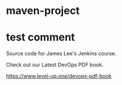 # maven-project
# test comment
Source code for James Lee's Jenkins course.

Check out our Latest DevOps PDF book.

https://www.level-up.one/devops-pdf-book
